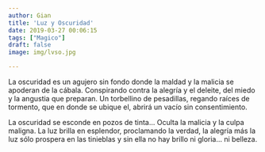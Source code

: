 ```yaml
---
author: Gian
title: 'Luz y Oscuridad'
date: 2019-03-27 00:06:15
tags: ["Magico"]
draft: false
image: img/lvso.jpg

---
```



La oscuridad es un agujero sin fondo donde la maldad y la malicia se apoderan de la cábala. Conspirando contra la alegría y el deleite, del miedo y la angustia que preparan. Un torbellino de pesadillas, regando raíces de tormento, que en donde se ubique el, abrirá un vacío sin consentimiento.

La oscuridad se esconde en pozos de tinta... Oculta la malicia y la culpa maligna. La luz brilla en esplendor, proclamando la verdad, la alegría más la luz sólo prospera en las tinieblas y sin ella no hay brillo ni gloria… ni belleza.